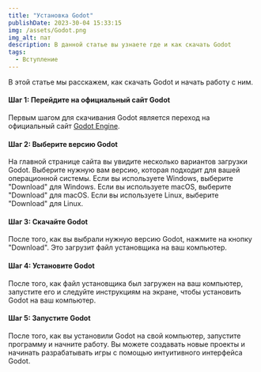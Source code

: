```yaml
---
title: "Установка Godot"
publishDate: 2023-30-04 15:33:15
img: /assets/Godot.png
img_alt: пат
description: В данной статье вы узнаете где и как скачать Godot
tags:
  - Вступление
---
```


В этой статье мы расскажем, как скачать Godot и начать работу с ним.

#### Шаг 1: Перейдите на официальный сайт Godot

Первым шагом для скачивания Godot является переход на официальный сайт [Godot Engine](https://godotengine.org/).

#### Шаг 2: Выберите версию Godot

На главной странице сайта вы увидите несколько вариантов загрузки Godot. Выберите нужную вам версию, которая подходит для вашей операционной системы. Если вы используете Windows, выберите "Download" для Windows. Если вы используете macOS, выберите "Download" для macOS. Если вы используете Linux, выберите "Download" для Linux.

#### Шаг 3: Скачайте Godot

После того, как вы выбрали нужную версию Godot, нажмите на кнопку "Download". Это загрузит файл установщика на ваш компьютер.

#### Шаг 4: Установите Godot

После того, как файл установщика был загружен на ваш компьютер, запустите его и следуйте инструкциям на экране, чтобы установить Godot на ваш компьютер.

#### Шаг 5: Запустите Godot

После того, как вы установили Godot на свой компьютер, запустите программу и начните работу. Вы можете создавать новые проекты и начинать разрабатывать игры с помощью интуитивного интерфейса Godot.
